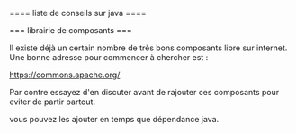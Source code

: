 ==== liste de conseils sur java ====

=== librairie de composants ===

Il existe déjà un certain nombre de très bons composants libre sur internet. Une bonne adresse pour commencer à chercher est : 

<https://commons.apache.org/>

Par contre essayez d'en discuter avant de rajouter ces composants pour eviter de partir partout.

vous pouvez les ajouter en temps que dépendance java.
